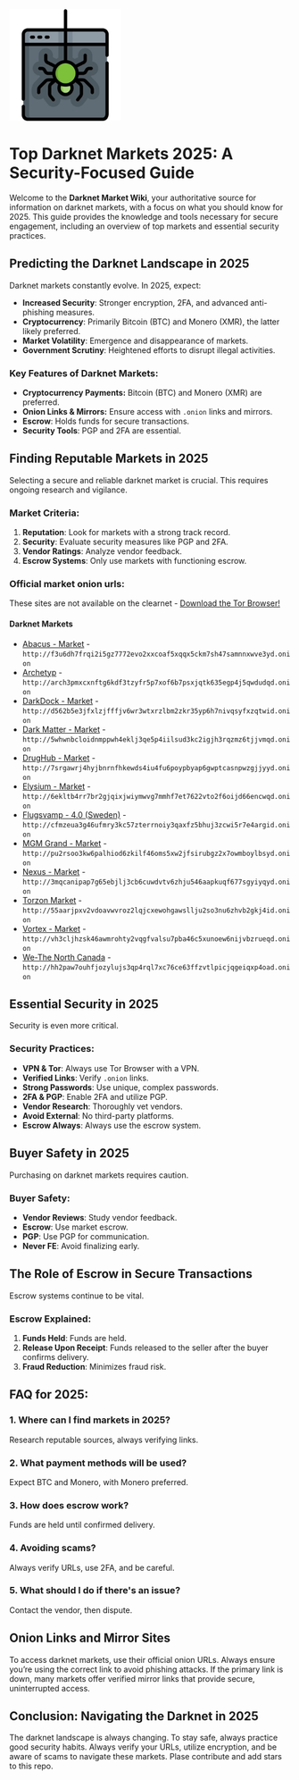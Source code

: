 <img src="/raw/review.webp" width="200">

# Top Darknet Markets 2025: A Security-Focused Guide

Welcome to the **Darknet Market Wiki**, your authoritative source for information on darknet markets, with a focus on what you should know for 2025. This guide provides the knowledge and tools necessary for secure engagement, including an overview of top markets and essential security practices.

## Predicting the Darknet Landscape in 2025

Darknet markets constantly evolve. In 2025, expect:

*   **Increased Security**: Stronger encryption, 2FA, and advanced anti-phishing measures.
*   **Cryptocurrency**: Primarily Bitcoin (BTC) and Monero (XMR), the latter likely preferred.
*   **Market Volatility**: Emergence and disappearance of markets.
*   **Government Scrutiny**: Heightened efforts to disrupt illegal activities.

### Key Features of Darknet Markets:
- **Cryptocurrency Payments:** Bitcoin (BTC) and Monero (XMR) are preferred.
- **Onion Links & Mirrors:** Ensure access with `.onion` links and mirrors.
- **Escrow**: Holds funds for secure transactions.
- **Security Tools**: PGP and 2FA are essential.

## Finding Reputable Markets in 2025

Selecting a secure and reliable darknet market is crucial. This requires ongoing research and vigilance.

### Market Criteria:
1.  **Reputation**: Look for markets with a strong track record.
2.  **Security**: Evaluate security measures like PGP and 2FA.
3.  **Vendor Ratings**: Analyze vendor feedback.
4.  **Escrow Systems**: Only use markets with functioning escrow.

### Official market onion urls:
These sites are not available on the clearnet - [Download the Tor Browser!](https://www.torproject.org/download/)

#### Darknet Markets

*   [Abacus - Market](http://f3u6dh7frqi2i5gz7772evo2xxcoaf5xqqx5ckm7sh47samnnxwve3yd.onion) - `http://f3u6dh7frqi2i5gz7772evo2xxcoaf5xqqx5ckm7sh47samnnxwve3yd.onion`
*   [Archetyp](@archetyp) - `http://arch3pmxcxnftg6kdf3tzyfr5p7xof6b7psxjqtk635egp4j5qwdudqd.onion`
*   [DarkDock - Market](http://d562b5e3jfxlzjfffjv6wr3wtxrzlbm2zkr35yp6h7nivqsyfxzqtwid.onion) - `http://d562b5e3jfxlzjfffjv6wr3wtxrzlbm2zkr35yp6h7nivqsyfxzqtwid.onion`
*   [Dark Matter - Market](http://5whwnbcloidnmppwh4eklj3qe5p4iilsud3kc2igjh3rqzmz6tjjvmqd.onion) - `http://5whwnbcloidnmppwh4eklj3qe5p4iilsud3kc2igjh3rqzmz6tjjvmqd.onion`
*   [DrugHub - Market](http://7srgawrj4hyjbnrnfhkewds4iu4fu6poypbyap6gwptcasnpwzgjjyyd.onion) - `http://7srgawrj4hyjbnrnfhkewds4iu4fu6poypbyap6gwptcasnpwzgjjyyd.onion`
*   [Elysium - Market](http://6ekltb4rr7br2gjqixjwiymwvg7mmhf7et7622vto2f6oijd66encwqd.onion) - `http://6ekltb4rr7br2gjqixjwiymwvg7mmhf7et7622vto2f6oijd66encwqd.onion`
*   [Flugsvamp - 4.0 (Sweden)](http://cfmzeua3g46ufmry3kc57zterrnoiy3qaxfz5bhuj3zcwi5r7e4argid.onion) - `http://cfmzeua3g46ufmry3kc57zterrnoiy3qaxfz5bhuj3zcwi5r7e4argid.onion`
*   [MGM Grand - Market](http://pu2rsoo3kw6palhiod6zkilf46oms5xw2jfsirubgz2x7owmboylbsyd.onion) - `http://pu2rsoo3kw6palhiod6zkilf46oms5xw2jfsirubgz2x7owmboylbsyd.onion`
*   [Nexus - Market](http://3mqcanipap7g65ebjlj3cb6cuwdvtv6zhju546aapkuqf677sgyiyqyd.onion) - `http://3mqcanipap7g65ebjlj3cb6cuwdvtv6zhju546aapkuqf677sgyiyqyd.onion`
*   [Torzon Market](http://55aarjpxv2vdoavwvroz2lqjcxewohgawsllju2so3nu6zhvb2gkj4id.onion) - `http://55aarjpxv2vdoavwvroz2lqjcxewohgawsllju2so3nu6zhvb2gkj4id.onion`
*   [Vortex - Market](http://vh3cljhzsk46awmrohty2vqgfvalsu7pba46c5xunoew6nijvbzrueqd.onion) - `http://vh3cljhzsk46awmrohty2vqgfvalsu7pba46c5xunoew6nijvbzrueqd.onion`
*   [We-The North Canada](http://hh2paw7ouhfjozylujs3qp4rql7xc76ce63ffzvtlpicjqgeiqxp4oad.onion) - `http://hh2paw7ouhfjozylujs3qp4rql7xc76ce63ffzvtlpicjqgeiqxp4oad.onion`

## Essential Security in 2025

Security is even more critical.

### Security Practices:
*   **VPN & Tor**: Always use Tor Browser with a VPN.
*   **Verified Links**: Verify `.onion` links.
*   **Strong Passwords**: Use unique, complex passwords.
*   **2FA & PGP**: Enable 2FA and utilize PGP.
*   **Vendor Research**: Thoroughly vet vendors.
*   **Avoid External**: No third-party platforms.
*   **Escrow Always**: Always use the escrow system.

## Buyer Safety in 2025

Purchasing on darknet markets requires caution.

### Buyer Safety:
*   **Vendor Reviews**: Study vendor feedback.
*   **Escrow**: Use market escrow.
*   **PGP**: Use PGP for communication.
*   **Never FE**: Avoid finalizing early.

## The Role of Escrow in Secure Transactions

Escrow systems continue to be vital.

### Escrow Explained:
1.  **Funds Held**: Funds are held.
2.  **Release Upon Receipt**: Funds released to the seller after the buyer confirms delivery.
3.  **Fraud Reduction**: Minimizes fraud risk.

## FAQ for 2025:

### 1. Where can I find markets in 2025?
Research reputable sources, always verifying links.

### 2. What payment methods will be used?
Expect BTC and Monero, with Monero preferred.

### 3. How does escrow work?
Funds are held until confirmed delivery.

### 4. Avoiding scams?
Always verify URLs, use 2FA, and be careful.

### 5. What should I do if there's an issue?
Contact the vendor, then dispute.

## Onion Links and Mirror Sites

To access darknet markets, use their official onion URLs. Always ensure you’re using the correct link to avoid phishing attacks. If the primary link is down, many markets offer verified mirror links that provide secure, uninterrupted access.

## Conclusion: Navigating the Darknet in 2025

The darknet landscape is always changing. To stay safe, always practice good security habits. Always verify your URLs, utilize encryption, and be aware of scams to navigate these markets.
Plase contribute and add stars to this repo.